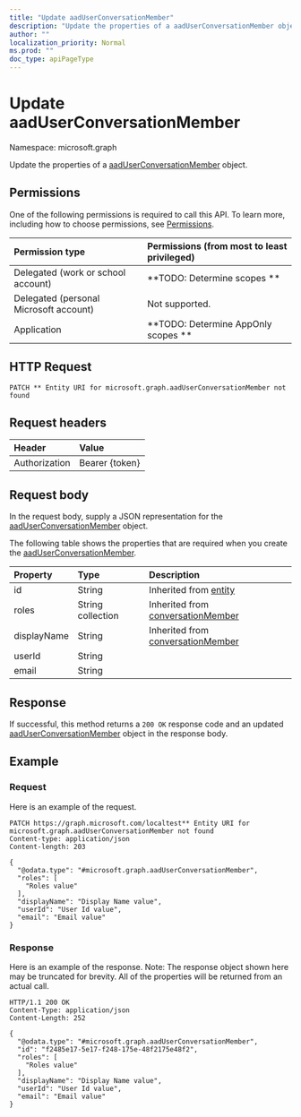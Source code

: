 ```yaml
---
title: "Update aadUserConversationMember"
description: "Update the properties of a aadUserConversationMember object."
author: ""
localization_priority: Normal
ms.prod: ""
doc_type: apiPageType
---
```


# Update aadUserConversationMember

Namespace: microsoft.graph

Update the properties of a [aadUserConversationMember](../resources/aaduserconversationmember.md) object.

## Permissions
One of the following permissions is required to call this API. To learn more, including how to choose permissions, see [Permissions](/concepts/permissions-reference.md).

|Permission type|Permissions (from most to least privileged)|
|:---|:---|
|Delegated (work or school account)|**TODO: Determine scopes **|
|Delegated (personal Microsoft account)|Not supported.|
|Application|**TODO: Determine AppOnly scopes **|

## HTTP Request
<!-- {
  "blockType": "ignored"
}
-->
``` http
PATCH ** Entity URI for microsoft.graph.aadUserConversationMember not found
```

## Request headers
|Header|Value|
|:---|:---|
|Authorization|Bearer {token}|

## Request body
In the request body, supply a JSON representation for the [aadUserConversationMember](../resources/aaduserconversationmember.md) object.

The following table shows the properties that are required when you create the [aadUserConversationMember](../resources/aaduserconversationmember.md).

|Property|Type|Description|
|:---|:---|:---|
|id|String| Inherited from [entity](../resources/entity.md)|
|roles|String collection| Inherited from [conversationMember](../resources/conversationmember.md)|
|displayName|String| Inherited from [conversationMember](../resources/conversationmember.md)|
|userId|String||
|email|String||



## Response
If successful, this method returns a `200 OK` response code and an updated [aadUserConversationMember](../resources/aaduserconversationmember.md) object in the response body.

## Example

### Request
Here is an example of the request.
<!-- {
  "blockType": "request",
  "name": "update_aaduserconversationmember"
}
-->
``` http
PATCH https://graph.microsoft.com/localtest** Entity URI for microsoft.graph.aadUserConversationMember not found
Content-type: application/json
Content-length: 203

{
  "@odata.type": "#microsoft.graph.aadUserConversationMember",
  "roles": [
    "Roles value"
  ],
  "displayName": "Display Name value",
  "userId": "User Id value",
  "email": "Email value"
}
```

### Response
Here is an example of the response. Note: The response object shown here may be truncated for brevity. All of the properties will be returned from an actual call.
<!-- {
  "blockType": "response",
  "truncated": true
}
-->
``` http
HTTP/1.1 200 OK
Content-Type: application/json
Content-Length: 252

{
  "@odata.type": "#microsoft.graph.aadUserConversationMember",
  "id": "f2485e17-5e17-f248-175e-48f2175e48f2",
  "roles": [
    "Roles value"
  ],
  "displayName": "Display Name value",
  "userId": "User Id value",
  "email": "Email value"
}
```

